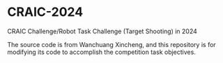 # CRAIC-2024
CRAIC Challenge/Robot Task Challenge (Target Shooting) in 2024

The source code is from Wanchuang Xincheng, and this repository is for modifying its code to accomplish the competition task objectives.

